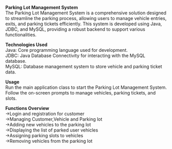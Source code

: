 **Parking Lot Management System**<br/>
The Parking Lot Management System is a comprehensive solution designed to streamline the parking process, allowing users to manage vehicle entries, exits, and parking tickets efficiently. This system is developed using Java, JDBC, and MySQL, providing a robust backend to support various functionalities.

**Technologies Used**<br/> 
Java: Core programming language used for development.<br/>
JDBC: Java Database Connectivity for interacting with the MySQL database.<br/>
MySQL: Database management system to store vehicle and parking ticket data.<br/> 

**Usage**<br/>
Run the main application class to start the Parking Lot Management System.<br/>
Follow the on-screen prompts to manage vehicles, parking tickets, and slots.<br/>

**Functions Overview**<br/>
->Login and registration for customer<br/>
->Managing Customer,Vehicle and Parking lot<br/> 
->Adding new vehicles to the parking lot<br/> 
->Displaying the list of parked user vehicles<br/>
->Assigning parking slots to vehicles<br/> 
->Removing vehicles from the parking lot<br/> 
